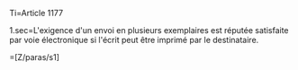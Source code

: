 Ti=Article 1177

1.sec=L'exigence d'un envoi en plusieurs exemplaires est réputée satisfaite par voie électronique si l'écrit peut être imprimé par le destinataire.

=[Z/paras/s1]